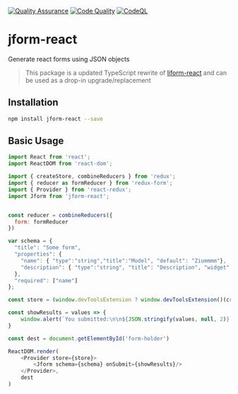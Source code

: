 [![Quality Assurance](https://github.com/Lexouden/jform-react/actions/workflows/quality_assurance.yml/badge.svg)](https://github.com/Lexouden/jform-react/actions/workflows/quality_assurance.yml)
[![Code Quality](https://github.com/Lexouden/jform-react/actions/workflows/code_quality.yml/badge.svg)](https://github.com/Lexouden/jform-react/actions/workflows/code_quality.yml)
[![CodeQL](https://github.com/Lexouden/jform-react/actions/workflows/codeql-analysis.yml/badge.svg)](https://github.com/Lexouden/jform-react/actions/workflows/codeql-analysis.yml)

# jform-react
Generate react forms using JSON objects


> This package is a updated TypeScript rewrite of [liform-react](https://github.com/Limenius/liform-react) and can be used as a drop-in upgrade/replacement

## Installation
``` bash 
npm install jform-react --save 
```

## Basic Usage
```javascript
import React from 'react';
import ReactDOM from 'react-dom';

import { createStore, combineReducers } from 'redux';
import { reducer as formReducer } from 'redux-form';
import { Provider } from 'react-redux';
import Jform from 'jform-react';


const reducer = combineReducers({
  form: formReducer
})

var schema = {
  "title": "Some form",
  "properties": {
    "name": { "type":"string","title":"Model", "default": "Ziummmm"},
    "description": { "type":"string", "title": "Description", "widget": "textarea" }
  },
  "required": ["name"]
};

const store = (window.devToolsExtension ? window.devToolsExtension()(createStore) : createStore)(reducer)

const showResults = values => {
    window.alert(`You submitted:\n\n${JSON.stringify(values, null, 2)}`)
}

const dest = document.getElementById('form-holder')

ReactDOM.render(
    <Provider store={store}>
        <Jform schema={schema} onSubmit={showResults}/>
    </Provider>,
    dest
)
```
